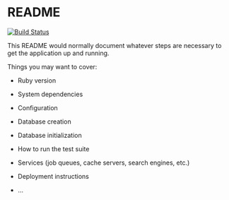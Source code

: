 # README

[![Build Status](https://travis-ci.org/wendylop/AssociationsMigrations.svg?branch=master)](https://travis-ci.org/wendylop/AssociationsMigrations)

This README would normally document whatever steps are necessary to get the
application up and running.

Things you may want to cover:

* Ruby version

* System dependencies

* Configuration

* Database creation

* Database initialization

* How to run the test suite

* Services (job queues, cache servers, search engines, etc.)

* Deployment instructions

* ...

 